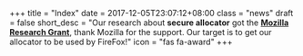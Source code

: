 +++
title = "Index"
date = 2017-12-05T23:07:12+08:00
class = "news"
draft = false
short_desc = "Our research about **secure allocator** got the [**Mozilla Research Grant**](https://blog.mozilla.org/blog/2017/12/08/mozilla-awards-research-grants-to-fund-top-research-projects/), thank Mozilla for the support. Our target is to get our allocator to be used by FireFox!"
icon = "fas fa-award"
+++